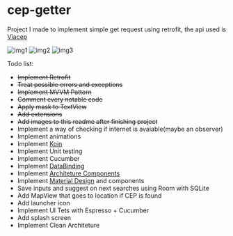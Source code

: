 # cep-getter
Project I made to implement simple get request using retrofit, the api used is [Viacep](https://viacep.com.br/)

![img1](https://i.imgur.com/Dsdg7YWm.png)
![img2](https://i.imgur.com/CwS0FEmm.png)
![img3](https://i.imgur.com/dU1l6XSm.png)

Todo list:
- ~~Implement Retrofit~~
- ~~Treat possible errors and exceptions~~
- ~~Implement MVVM Pattern~~
- ~~Comment every notable code~~
- ~~Apply mask to TextView~~
- ~~Add extensions~~
- ~~Add images to this readme after finishing project~~
- Implement a way of checking if internet is avaiable(maybe an observer)
- Implement animations
- Implement [Koin](https://insert-koin.io/)
- Implement Unit testing
- Implement Cucumber
- Implement [DataBinding](https://developer.android.com/topic/libraries/data-binding)
- Implement [Architeture Components](https://developer.android.com/jetpack)
- Implement [Material Design](https://material.io/design/) and components
- Save inputs and suggest on next searches using Room with SQLite
- Add MapView that goes to location if CEP is found
- Add launcher icon
- Implement UI Tets with Espresso + Cucumber
- Add splash screen
- Implement Clean Architeture
